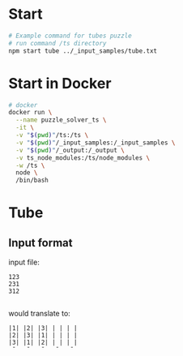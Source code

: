 # Start
```sh
# Example command for tubes puzzle
# run command /ts directory
npm start tube ../_input_samples/tube.txt
```

# Start in Docker
```sh
# docker
docker run \
  --name puzzle_solver_ts \
  -it \
  -v "$(pwd)"/ts:/ts \
  -v "$(pwd)"/_input_samples:/_input_samples \
  -v "$(pwd)"/_output:/_output \
  -v ts_node_modules:/ts/node_modules \
  -w /ts \
  node \
  /bin/bash
```

# Tube

## Input format
input file:
```
123
231
312


```
would translate to:
```
|1| |2| |3| | | | |
|2| |3| |1| | | | |
|3| |1| |2| | | | |
 ¯   ¯   ¯   ¯   ¯
```
